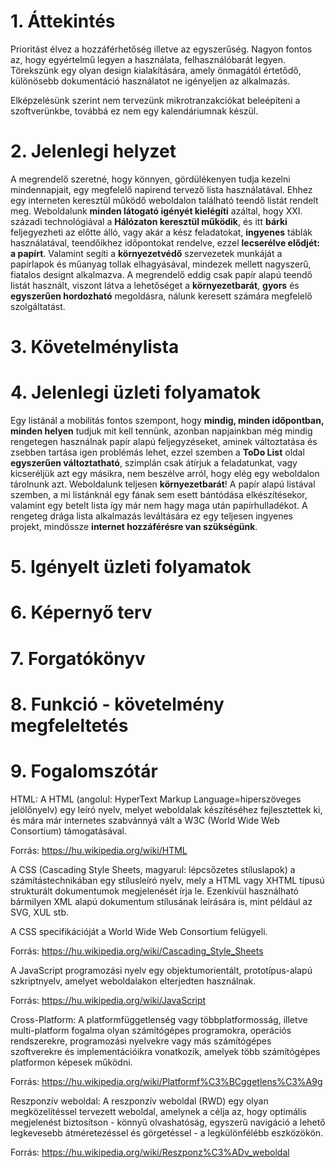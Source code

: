 1\. Áttekintés
==============
Prioritást élvez a hozzáférhetőség illetve az egyszerűség. Nagyon fontos az, hogy egyértelmű legyen a használata, felhasználóbarát legyen.
Törekszünk egy olyan design kialakítására, amely önmagától értetődő, különösebb dokumentáció használatot ne igényeljen az alkalmazás.

Elképzelésünk szerint nem tervezünk mikrotranzakciókat beleépíteni a szoftverünkbe, továbbá ez nem egy kalendáriumnak készül.

2\. Jelenlegi helyzet
=====================
A megrendelő szeretné, hogy könnyen, gördülékenyen tudja kezelni mindennapjait, egy megfelelő napirend tervező lista használatával. Ehhez egy interneten keresztül működő weboldalon található teendő listát rendelt meg.
Weboldalunk **minden látogató igényét kielégíti** azáltal, hogy XXI. századi technológiával a **Hálózaton keresztül működik**, és itt **bárki** feljegyezheti az előtte álló, vagy akár a kész feladatokat, **ingyenes** táblák használatával, teendőikhez időpontokat rendelve, ezzel **lecserélve elődjét: a papírt**. Valamint segíti a **környezetvédő** szervezetek munkáját a papírlapok és műanyag tollak elhagyásával, mindezek mellett nagyszerű, fiatalos designt alkalmazva.
A megrendelő eddig csak papír alapú teendő listát használt, viszont látva a lehetőséget a **környezetbarát**, **gyors** és **egyszerűen hordozható** megoldásra, nálunk keresett számára megfelelő szolgáltatást.

3\. Követelménylista
====================

   

4\. Jelenlegi üzleti folyamatok
===============================
Egy listánál a mobilitás fontos szempont, hogy **mindig, minden időpontban, minden helyen** tudjuk mit kell tennünk, azonban napjainkban még mindig rengetegen használnak papír alapú feljegyzéseket, aminek változtatása és zsebben tartása igen problémás lehet, ezzel szemben a **ToDo List** oldal **egyszerűen változtatható**, szimplán csak átírjuk a feladatunkat, vagy kicseréljük azt egy másikra, nem beszélve arról, hogy elég egy weboldalon tárolnunk azt. Weboldalunk teljesen **környezetbarát**! A papír alapú listával szemben, a mi listánknál egy fának sem esett bántódása elkészítésekor, valamint egy betelt lista így már nem hagy maga után papírhulladékot. A rengeteg drága lista alkalmazás leváltására ez egy teljesen ingyenes projekt, mindössze **internet hozzáférésre van szükségünk**.

   
5\. Igényelt üzleti folyamatok
==============================
   

6\. Képernyő terv
=================


7\. Forgatókönyv
================


8\. Funkció - követelmény megfeleltetés
=======================================

   
9\.  Fogalomszótár
===============


HTML: A HTML (angolul: HyperText Markup Language=hiperszöveges jelölőnyelv) egy leíró nyelv, melyet weboldalak készítéséhez fejlesztettek ki, és mára már internetes szabvánnyá vált a W3C (World Wide Web Consortium) támogatásával.

Forrás: https://hu.wikipedia.org/wiki/HTML

A CSS (Cascading Style Sheets, magyarul: lépcsőzetes stíluslapok) a számítástechnikában egy stílusleíró nyelv, mely a HTML vagy XHTML típusú strukturált dokumentumok megjelenését írja le. Ezenkívül használható bármilyen XML alapú dokumentum stílusának leírására is, mint például az SVG, XUL stb.

A CSS specifikációját a World Wide Web Consortium felügyeli.

Forrás: https://hu.wikipedia.org/wiki/Cascading_Style_Sheets

A JavaScript programozási nyelv egy objektumorientált, prototípus-alapú szkriptnyelv, amelyet weboldalakon elterjedten használnak.

Forrás: https://hu.wikipedia.org/wiki/JavaScript

Cross-Platform: A platformfüggetlenség vagy többplatformosság, illetve multi-platform fogalma olyan számítógépes programokra, operációs rendszerekre, programozási nyelvekre vagy más számítógépes szoftverekre és implementációikra vonatkozik, amelyek több számítógépes platformon képesek működni.

Forrás: https://hu.wikipedia.org/wiki/Platformf%C3%BCggetlens%C3%A9g

Reszponzív weboldal: A reszponzív weboldal (RWD) egy olyan megközelítéssel tervezett weboldal, amelynek a célja az, hogy optimális megjelenést biztosítson - könnyű olvashatóság, egyszerű navigáció a lehető legkevesebb átméretezéssel és görgetéssel - a legkülönfélébb eszközökön.

Forrás: https://hu.wikipedia.org/wiki/Reszponz%C3%ADv_weboldal
